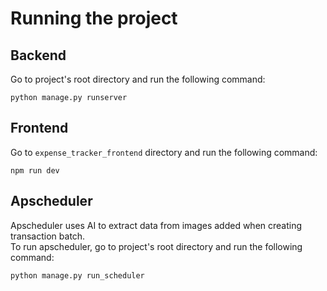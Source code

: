 # Running the project

## Backend

Go to project's root directory and run the following command:
```commandline
python manage.py runserver
```

## Frontend

Go to ```expense_tracker_frontend``` directory and run the following command:
```commandline
npm run dev
```

## Apscheduler

Apscheduler uses AI to extract data from images added when creating transaction batch.  
To run apscheduler, go to project's root directory and run the following command:
```commandline
python manage.py run_scheduler
```
